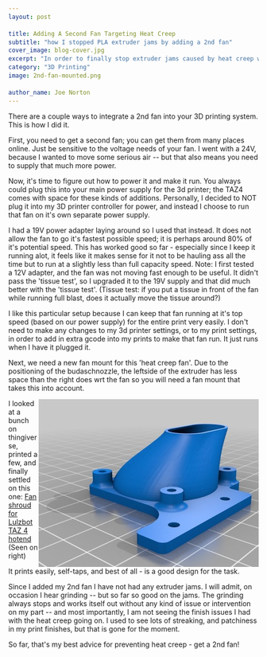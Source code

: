 ```yaml
---
layout: post

title: Adding A Second Fan Targeting Heat Creep
subtitle: "how I stopped PLA extruder jams by adding a 2nd fan"
cover_image: blog-cover.jpg
excerpt: "In order to finally stop extruder jams caused by heat creep with PLA I added a 2nd fan; here's how."
category: "3D Printing"
image: 2nd-fan-mounted.png

author_name: Joe Norton
---     
```

There are a couple ways to integrate a 2nd fan into your 3D printing system. This is how I did it.     

First, you need to get a second fan; you can get them from many places online. Just be sensitive to the voltage needs of your fan. I went with a 24V, because I wanted to move some serious air -- but that also means you need to supply that much more power.

Now, it's time to figure out how to power it and make it run. You always could plug this into your main power supply for the 3d printer; the TAZ4 comes with space for these kinds of additions. Personally, I decided to NOT plug it into my 3D printer controller for power, and instead I choose to run that fan on it's own separate power supply.

I had a 19V power adapter laying around so I used that instead. It does not allow the fan to go it's fastest possible speed; it is perhaps around 80% of it's potential speed. This has worked good so far - especially since I keep it running alot, it feels like it makes sense for it not to be hauling ass all the time but to run at a slightly less than full capacity speed. Note: I first tested a 12V adapter, and the fan was not moving fast enough to be useful. It didn't pass the 'tissue test', so I upgraded it to the 19V supply and that did much better with the 'tissue test'. (Tissue test: if you put a tissue in front of the fan while running full blast, does it actually move the tissue around?)  

I like this particular setup because I can keep that fan running at it's top speed (based on our power supply) for the entire print very easily. I don't need to make any changes to my 3d printer settings, or to my print settings, in order to add in extra gcode into my prints to make that fan run. It just runs when I have it plugged it.  

Next, we need a new fan mount for this 'heat creep fan'. Due to the positioning of the budaschnozzle, the leftside of the extruder has less space than the right does wrt the fan so you will need a fan mount that takes this into account.  

<a href="http://www.thingiverse.com/thing:368303" target="_blank"><img src="/images/heat-creep-fan-mount.png" style="float:right;"></a>I looked at a bunch on thingiverse, printed a few, and finally settled on this one: <a href="http://www.thingiverse.com/thing:368303" target="_blank">Fan shroud for Lulzbot TAZ 4 hotend</a>  (Seen on right)

It prints easily, self-taps, and best of all - is a good design for the task.   

Since I added my 2nd fan I have not had any extruder jams. I will admit, on occasion I hear grinding -- but so far so good on the jams. The grinding always stops and works itself out without any kind of issue or intervention on my part -- and most importantly, I am not seeing the finish issues I had with the heat creep going on. I used to see lots of streaking, and patchiness in my print finishes, but that is gone for the moment.  

So far, that's my best advice for preventing heat creep - get a 2nd fan!